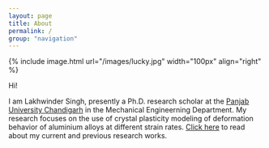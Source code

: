 ```yaml
---
layout: page
title: About
permalink: /
group: "navigation"
---
```


{% include image.html url="/images/lucky.jpg" width="100px" align="right" %}

Hi!

I am Lakhwinder Singh, presently a Ph.D. research scholar at the [Panjab University Chandigarh](https://www.puchd.ac.in/) in the Mechanical Engineerning Department. My research focuses on the use of crystal plasticity modeling of deformation behavior of aluminium alloys at different strain rates.
[Click here](https://scholar.google.com/citations?user=EJgs6AIAAAAJ) to read about my current and previous research works.
